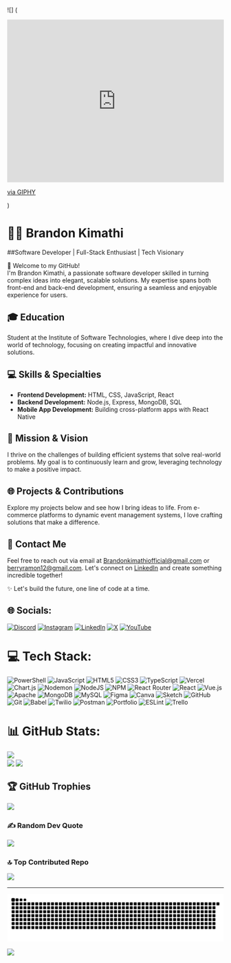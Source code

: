 ![] (<div style="width:100%;height:0;padding-bottom:75%;position:relative;"><iframe src="https://giphy.com/embed/qgQUggAC3Pfv687qPC" width="100%" height="100%" style="position:absolute" frameBorder="0" class="giphy-embed" allowFullScreen></iframe></div><p><a href="https://giphy.com/gifs/dommespace-domme-space-programador-qgQUggAC3Pfv687qPC">via GIPHY</a></p>)

# 👨‍💻 Brandon Kimathi

##Software Developer | Full-Stack Enthusiast | Tech Visionary

🌟 Welcome to my GitHub!  
I'm Brandon Kimathi, a passionate software developer skilled in turning complex ideas into elegant, scalable solutions. My expertise spans both front-end and back-end development, ensuring a seamless and enjoyable experience for users.

## 🎓 Education
Student at the Institute of Software Technologies, where I dive deep into the world of technology, focusing on creating impactful and innovative solutions.

## 💻 Skills & Specialties
- **Frontend Development:** HTML, CSS, JavaScript, React
- **Backend Development:** Node.js, Express, MongoDB, SQL
- **Mobile App Development:** Building cross-platform apps with React Native

## 🚀 Mission & Vision
I thrive on the challenges of building efficient systems that solve real-world problems. My goal is to continuously learn and grow, leveraging technology to make a positive impact.

## 🌐 Projects & Contributions
Explore my projects below and see how I bring ideas to life. From e-commerce platforms to dynamic event management systems, I love crafting solutions that make a difference.

## 📧 Contact Me
Feel free to reach out via email at [Brandonkimathiofficial@gmail.com](mailto:Brandonkimathiofficial@gmail.com) or [berryramon12@gmail.com](mailto:berryramon12@gmail.com). Let's connect on [LinkedIn](https://www.linkedin.com/) and create something incredible together!

✨ Let's build the future, one line of code at a time.

## 🌐 Socials:
[![Discord](https://img.shields.io/badge/Discord-%237289DA.svg?logo=discord&logoColor=white)](https://discord.gg/https://discord.com/invite/5zbfQxhgcr) [![Instagram](https://img.shields.io/badge/Instagram-%23E4405F.svg?logo=Instagram&logoColor=white)](https://instagram.com/tech_nomad5) [![LinkedIn](https://img.shields.io/badge/LinkedIn-%230077B5.svg?logo=linkedin&logoColor=white)](https://www.linkedin.com/in/brandon-kimathi-9542a8301?utm_source=share&utm_campaign=share_via&utm_content=profile&utm_medium=android_app) [![X](https://img.shields.io/badge/X-black.svg?logo=X&logoColor=white)](https://x.com/Tech_Nomad5) [![YouTube](https://img.shields.io/badge/YouTube-%23FF0000.svg?logo=YouTube&logoColor=white)](https://youtube.com/@berry-ramon) 

# 💻 Tech Stack:
![PowerShell](https://img.shields.io/badge/PowerShell-%235391FE.svg?style=for-the-badge&logo=powershell&logoColor=white) ![JavaScript](https://img.shields.io/badge/javascript-%23323330.svg?style=for-the-badge&logo=javascript&logoColor=%23F7DF1E) ![HTML5](https://img.shields.io/badge/html5-%23E34F26.svg?style=for-the-badge&logo=html5&logoColor=white) ![CSS3](https://img.shields.io/badge/css3-%231572B6.svg?style=for-the-badge&logo=css3&logoColor=white) ![TypeScript](https://img.shields.io/badge/typescript-%23007ACC.svg?style=for-the-badge&logo=typescript&logoColor=white) ![Vercel](https://img.shields.io/badge/vercel-%23000000.svg?style=for-the-badge&logo=vercel&logoColor=white) ![Chart.js](https://img.shields.io/badge/chart.js-F5788D.svg?style=for-the-badge&logo=chart.js&logoColor=white) ![Nodemon](https://img.shields.io/badge/NODEMON-%23323330.svg?style=for-the-badge&logo=nodemon&logoColor=%BBDEAD) ![NodeJS](https://img.shields.io/badge/node.js-6DA55F?style=for-the-badge&logo=node.js&logoColor=white) ![NPM](https://img.shields.io/badge/NPM-%23CB3837.svg?style=for-the-badge&logo=npm&logoColor=white) ![React Router](https://img.shields.io/badge/React_Router-CA4245?style=for-the-badge&logo=react-router&logoColor=white) ![React](https://img.shields.io/badge/react-%2320232a.svg?style=for-the-badge&logo=react&logoColor=%2361DAFB) ![Vue.js](https://img.shields.io/badge/vue.js-%2335495e.svg?style=for-the-badge&logo=vuedotjs&logoColor=%234FC08D) ![Apache](https://img.shields.io/badge/apache-%23D42029.svg?style=for-the-badge&logo=apache&logoColor=white) ![MongoDB](https://img.shields.io/badge/MongoDB-%234ea94b.svg?style=for-the-badge&logo=mongodb&logoColor=white) ![MySQL](https://img.shields.io/badge/mysql-4479A1.svg?style=for-the-badge&logo=mysql&logoColor=white) ![Figma](https://img.shields.io/badge/figma-%23F24E1E.svg?style=for-the-badge&logo=figma&logoColor=white) ![Canva](https://img.shields.io/badge/Canva-%2300C4CC.svg?style=for-the-badge&logo=Canva&logoColor=white) ![Sketch](https://img.shields.io/badge/Sketch-FFB387?style=for-the-badge&logo=sketch&logoColor=black) ![GitHub](https://img.shields.io/badge/github-%23121011.svg?style=for-the-badge&logo=github&logoColor=white) ![Git](https://img.shields.io/badge/git-%23F05033.svg?style=for-the-badge&logo=git&logoColor=white) ![Babel](https://img.shields.io/badge/Babel-F9DC3e?style=for-the-badge&logo=babel&logoColor=black) ![Twilio](https://img.shields.io/badge/Twilio-F22F46?style=for-the-badge&logo=Twilio&logoColor=white) ![Postman](https://img.shields.io/badge/Postman-FF6C37?style=for-the-badge&logo=postman&logoColor=white) ![Portfolio](https://img.shields.io/badge/Portfolio-%23000000.svg?style=for-the-badge&logo=firefox&logoColor=#FF7139) ![ESLint](https://img.shields.io/badge/ESLint-4B3263?style=for-the-badge&logo=eslint&logoColor=white) ![Trello](https://img.shields.io/badge/Trello-%23026AA7.svg?style=for-the-badge&logo=Trello&logoColor=white)
# 📊 GitHub Stats:
![](https://github-readme-stats.vercel.app/api?username=berry-ramon&theme=dark&hide_border=false&include_all_commits=false&count_private=false)<br/>
![](https://github-readme-stats.vercel.app/api/top-langs/?username=berry-ramon&theme=dark&hide_border=false&include_all_commits=false&count_private=false&layout=compact)
[![](https://streak-stats.demolab.com?user=berry-ramon&theme=onedark-duo)](https://git.io/streak-stats)

## 🏆 GitHub Trophies
![](https://github-profile-trophy.vercel.app/?username=berry-ramon&theme=radical&no-frame=true&no-bg=false&margin-w=4)

### ✍️ Random Dev Quote
![](https://quotes-github-readme.vercel.app/api?type=vetical&theme=light)

### 🔝 Top Contributed Repo
![](https://github-contributor-stats.vercel.app/api?username=berry-ramon&limit=5&theme=dark&combine_all_yearly_contributions=true)

---

<p align="center"></p>
<img src="./images/snake.svg">
</p>

[![](https://visitcount.itsvg.in/api?id=berry-ramon&icon=10&color=3)](https://visitcount.itsvg.in)

<!-- Proudly created with GPRM ( https://gprm.itsvg.in ) -->

